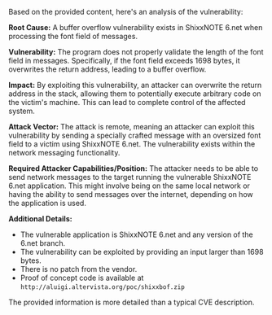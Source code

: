Based on the provided content, here's an analysis of the vulnerability:

**Root Cause:** A buffer overflow vulnerability exists in ShixxNOTE 6.net when processing the font field of messages.

**Vulnerability:** The program does not properly validate the length of the font field in messages. Specifically, if the font field exceeds 1698 bytes, it overwrites the return address, leading to a buffer overflow.

**Impact:** By exploiting this vulnerability, an attacker can overwrite the return address in the stack, allowing them to potentially execute arbitrary code on the victim's machine. This can lead to complete control of the affected system.

**Attack Vector:** The attack is remote, meaning an attacker can exploit this vulnerability by sending a specially crafted message with an oversized font field to a victim using ShixxNOTE 6.net. The vulnerability exists within the network messaging functionality.

**Required Attacker Capabilities/Position:** The attacker needs to be able to send network messages to the target running the vulnerable ShixxNOTE 6.net application. This might involve being on the same local network or having the ability to send messages over the internet, depending on how the application is used.

**Additional Details:**
- The vulnerable application is ShixxNOTE 6.net and any version of the 6.net branch.
- The vulnerability can be exploited by providing an input larger than 1698 bytes.
- There is no patch from the vendor.
- Proof of concept code is available at `http://aluigi.altervista.org/poc/shixxbof.zip`

The provided information is more detailed than a typical CVE description.